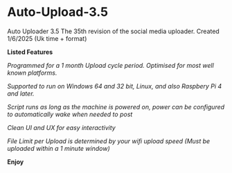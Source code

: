 # Auto-Upload-3.5

Auto Uploader 3.5
The 35th revision of the social media uploader. Created 1/6/2025 (Uk time + format)

**Listed Features**

*Programmed for a 1 month Upload cycle period. Optimised for most well known platforms.*

*Supported to run on Windows 64 and 32 bit, Linux, and also Raspbery Pi 4 and later.*

*Script runs as long as the machine is powered on, power can be configured to automatically wake when needed to post*

*Clean UI and UX for easy interactivity*

*File Limit per Upload is determined by your wifi upload speed (Must be uploaded within a 1 minute window)*

**Enjoy**
